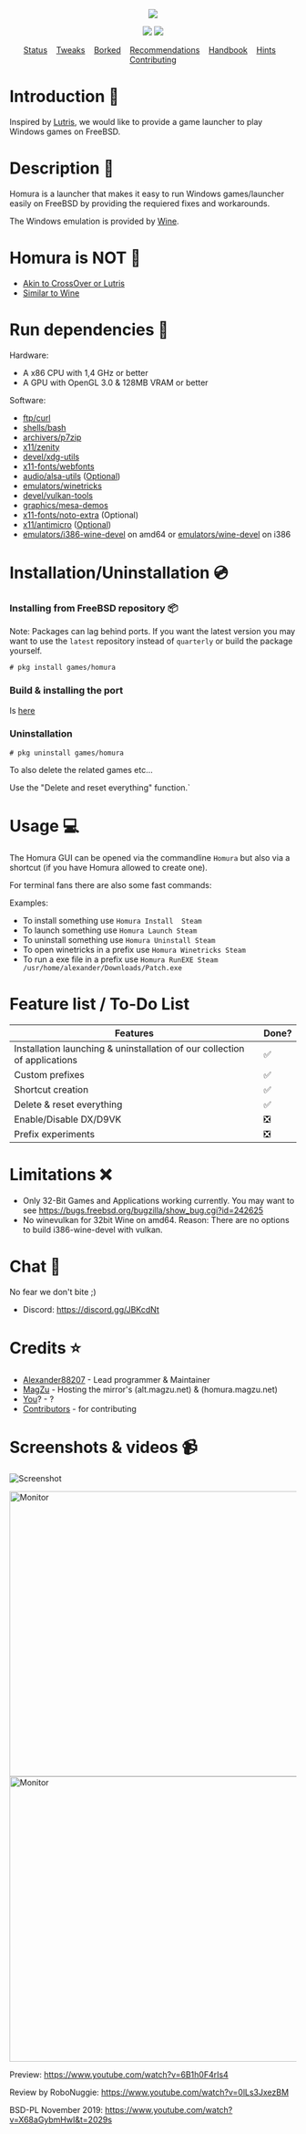 <p align="center">
  <img src="https://github.com/the-homura-project/homura/raw/master/Media/Banner.jpeg">
</p>

<p align="center">
  <img src="https://img.shields.io/github/v/release/the-homura-project/homura?style=flat-square&logo=appveyor"> <img src="https://img.shields.io/discord/618845118060953600?style=flat-square&logo=appveyor">
</p>
<p align="center">
	<a href="https://github.com/the-homura-project/homura-docs/blob/master/STATUS.md">Status</a>&nbsp;&nbsp;&nbsp;
	<a href="https://github.com/the-homura-project/homura-docs/blob/master/TWEAKS.md">Tweaks</a>&nbsp;&nbsp;&nbsp;
	<a href="https://github.com/the-homura-project/homura-docs/blob/master/BORKED.md">Borked</a>&nbsp;&nbsp;&nbsp;
	<a href="https://github.com/the-homura-project/homura-docs/blob/master/RECOMMENDATIONS.md">Recommendations</a>&nbsp;&nbsp;&nbsp;
	<a href="https://github.com/the-homura-project/homura-docs/blob/master/Handbook.md">Handbook</a>&nbsp;&nbsp;&nbsp;
	<a href="https://github.com/the-homura-project/homura-docs/blob/master/HINTS.md">Hints</a>&nbsp;&nbsp;&nbsp;
	<a href="https://github.com/the-homura-project/homura-docs/blob/master/CONTRIBUTING.md">Contributing</a>
</p>

# Introduction :microphone:

Inspired by [Lutris](https://github.com/lutris/lutris), we would like to provide a game launcher to play Windows games on FreeBSD.

# Description &#x1F4D8;

Homura is a launcher that makes it easy to run Windows games/launcher easily on FreeBSD by providing the requiered fixes and workarounds.

The Windows emulation is provided by [Wine](https://www.winehq.org).

# Homura is NOT :no_entry_sign:

- [Akin to CrossOver or Lutris](https://www.phoronix.com/scan.php?page=news_item&px=Homura-FreeBSD-Gaming)
- [Similar to Wine](https://www.freebsdnews.com/2019/09/06/homura-windows-games-launcher-for-freebsd)

# Run dependencies :syringe:

Hardware:
- A x86 CPU with 1,4 GHz or better
- A GPU with OpenGL 3.0 & 128MB VRAM or better

Software: 
- [ftp/curl](https://www.freshports.org/ftp/curl/)
- [shells/bash](https://www.freshports.org/shells/bash)
- [archivers/p7zip](https://www.freshports.org/archivers/p7zip/)
- [x11/zenity](https://www.freshports.org/x11/zenity)
- [devel/xdg-utils](https://www.freshports.org/devel/xdg-utils)
- [x11-fonts/webfonts](https://www.freshports.org/x11-fonts/webfonts)
- [audio/alsa-utils](https://www.freshports.org/audio/alsa-utils) ([Optional](https://github.com/the-homura-project/homura-docs/blob/master/HINTS.md#if-you-are-new-to-freebsd-wink))
- [emulators/winetricks](https://www.freshports.org/emulators/winetricks)
- [devel/vulkan-tools](https://www.freshports.org/devel/vulkan-tools)
- [graphics/mesa-demos](https://www.freshports.org/graphics/mesa-demos)
- [x11-fonts/noto-extra](https://www.freshports.org/x11-fonts/noto-extra) (Optional)
- [x11/antimicro](https://www.freshports.org/x11/antimicro) ([Optional](https://github.com/the-homura-project/homura-docs/blob/master/CONTROLLERS.md#guitar-hero-world-tour-guitar-pc--guitar-hero-3-guitar-les-paul-ps3))
- [emulators/i386-wine-devel](https://www.freshports.org/emulators/i386-wine-devel) on amd64 or [emulators/wine-devel](https://www.freshports.org/emulators/wine-devel) on i386

# Installation/Uninstallation :cd:

### Installing from FreeBSD repository 📦

Note: Packages can lag behind ports. If you want the latest version you may want to use the `latest` repository instead of `quarterly` or build the package yourself.

`# pkg install games/homura`

### Build & installing the port

Is [here](https://github.com/the-homura-project/homura-port)

### Uninstallation

`# pkg uninstall games/homura`

To also delete the related games etc...

Use the "Delete and reset everything" function.`

# Usage :computer:

The Homura GUI can be opened via the commandline `Homura` but also via a shortcut (if you have Homura allowed to create one).

For terminal fans there are also some fast commands:

Examples: 

- To install something use `Homura Install  Steam`
- To launch something use `Homura Launch Steam`
- To uninstall something use `Homura Uninstall Steam`
- To open winetricks in a prefix use `Homura Winetricks Steam`
- To run a exe file in a prefix use `Homura RunEXE Steam /usr/home/alexander/Downloads/Patch.exe`

# Feature list / To-Do List

Features | Done?
------------ | -------------
Installation launching & uninstallation of our collection of applications | ✅
Custom prefixes | ✅
Shortcut creation | ✅
Delete & reset everything | ✅
Enable/Disable DX/D9VK | ❎
Prefix experiments | ❎


# Limitations :x:

- Only 32-Bit Games and Applications working currently. You may want to see https://bugs.freebsd.org/bugzilla/show_bug.cgi?id=242625
- No winevulkan for 32bit Wine on amd64. Reason: There are no options to build i386-wine-devel with vulkan.

# Chat :speech_balloon:

No fear we don't bite ;)

- Discord: https://discord.gg/JBKcdNt

# Credits :star:

- [Alexander88207](https://github.com/Alexander88207) - Lead programmer & Maintainer
- [MagZu](https://github.com/magzu)          - Hosting the mirror's (alt.magzu.net) & (homura.magzu.net)
- [You](https://github.com/the-homura-project/homura-docs/blob/master/CONTRIBUTING.md)? - ?
- [Contributors](https://github.com/the-homura-project/homura/graphs/contributors)     - for contributing

# Screenshots & videos :video_camera:

![](https://raw.githubusercontent.com/the-homura-project/homura/master/Media/Screenshot.png "Screenshot")

<img src="https://raw.githubusercontent.com/the-homura-project/homura/master/Media/Screenshot2.png" alt="Monitor" height="500" width="700"> 

<img src="https://raw.githubusercontent.com/the-homura-project/homura/master/Media/Screenshot3.png" alt="Monitor" height="500" width="700"> 

Preview: https://www.youtube.com/watch?v=6B1h0F4rIs4

Review by RoboNuggie: https://www.youtube.com/watch?v=0lLs3JxezBM

BSD-PL November 2019: https://www.youtube.com/watch?v=X68aGybmHwI&t=2029s
